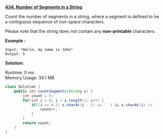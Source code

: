 **[434. Number of Segments in a String](https://leetcode.com/problems/number-of-segments-in-a-string/)**

Count the number of segments in a string, where a segment is defined to be a contiguous sequence of non-space characters.

Please note that the string does not contain any **non-printable** characters.


**Example :**

```
Input: "Hello, my name is John"
Output: 5
```


**Solution:**

Runtime: 0 ms<br/>
Memory Usage: 34.1 MB

```java
class Solution {
    public int countSegments(String s) {
        int count = 0;
        for(int i = 0; i < s.length(); i++) {
            if((i == 0 || s.charAt(i - 1) == ' ') && s.charAt(i) != ' ' ) {
                count++;
            }
        }
        return count;
    }
}
```